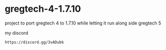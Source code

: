 # gregtech-4-1.7.10
  project to port gregtech 4 to 1.7.10 while letting it run along side gregtech 5

my discord

	https://discord.gg/3vADubk
